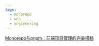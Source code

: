 ```yaml
---
tags:
  - monorepo
  - web
  - engineering
---
```

[Monorepo与pnpm：前端项目管理的完美搭档](https://mp.weixin.qq.com/s/XhEDQw7QyUal3PSVB5I3Xg)